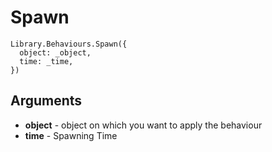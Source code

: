 # Spawn

```
Library.Behaviours.Spawn({
  object: _object,
  time: _time,
})
```

## Arguments 

 + **object** - object on which you want to apply the behaviour
 + **time** - Spawning Time
